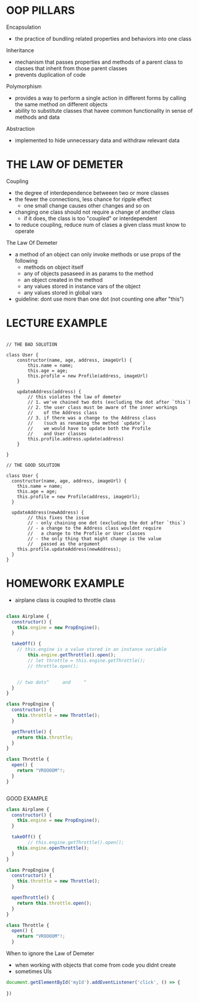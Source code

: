 # OOP PILLARS

Encapsulation
- the practice of bundling related properties and behaviors into
  one class


Inheritance
- mechanism that passes properties and methods of a parent class to classes
  that inherit from those parent classes
- prevents duplication of code 


Polymorphism
- provides a way to perform a single action in different forms by
  calling the same method on different objects
- ability to substitute classes that havee common functionality in sense of methods and data


Abstraction
- implemented to hide unnecessary data and withdraw relevant data



# THE LAW OF DEMETER



Coupling
- the degree of interdependence betweeen two or more classes
- the fewer the connections, less chance for ripple effect
	- one small change causes other changes and so on
- changing one class should not require a change of another class
	- if it does, the class is too "coupled" or interdependent
- to reduce coupling, reduce num of clases a given class must know to operate



The Law Of Demeter
- a method of an object can only invoke methods or use props of the following
	- methods on object itself
	- any of objects pasaseed in as params to the method
	- an object created in the method
	- any values stored in instance vars of the object
	- any values stored in global vars
- guideline: dont use more than one dot (not counting one after "this")



# LECTURE EXAMPLE



```JS

// THE BAD SOLUTION

class User {
	constructor(name, age, address, imageUrl) {
		this.name = name;
		this.age = age;
		this.profile = new Profile(address, imageUrl)
	}

	updateAddress(address) {
		// this violates the law of demeter
		// 1. we've chained two dots (excluding the dot after `this`)
		// 2. the user class must be aware of the inner workings
		//    of the Address class
		// 3. if there was a change to the Address class
		//    (such as renaming the method `update`)
		//    we would have to update both the Profile
		//    and User classes
		this.profile.address.update(address)
	}

}

// THE GOOD SOLUTION

class User {
  constructor(name, age, address, imageUrl) {
    this.name = name;
    this.age = age;
    this.profile = new Profile(address, imageUrl);
  }

  updateAddress(newAddress) {
		// this fixes the issue 
		// - only chaining one dot (excluding the dot after `this`)
		// - a change to the Address class wouldnt require
		//   a change to the Profile or User classes
		// - the only thing that might change is the value
		//   passed as the argument
    this.profile.updateAddress(newAddress);
  }
}

```


# HOMEWORK EXAMPLE


- airplane class is coupled to throttle class

```js

class Airplane {
  constructor() {
    this.engine = new PropEngine();
  }

  takeOff() {
    // this.engine is a value stored in an instance variable
		this.engine.getThrottle().open();
		// let throttle = this.engine.getThrottle();
		// throttle.open();


    // two dots^     and     ^
  }
}

class PropEngine {
  constructor() {
    this.throttle = new Throttle();
  }

  getThrottle() {
    return this.throttle;
  }
}

class Throttle {
  open() {
    return "VROOOOM"!;
  }
}



```


GOOD EXAMPLE

```js
class Airplane {
  constructor() {
    this.engine = new PropEngine();
  }

  takeOff() {
		// this.engine.getThrottle().open();
    this.engine.openThrottle();
  }
}

class PropEngine {
  constructor() {
    this.throttle = new Throttle();
  }

  openThrottle() {
    return this.throttle.open();
  }
}

class Throttle {
  open() {
    return "VROOOOM"!;
  }

```


When to ignore the Law of Demeter
- when working with objects that come from code you didnt create
- sometimes UIs 


```js
document.getElementById('myId').addEventListener('click', () => {
	
})


```